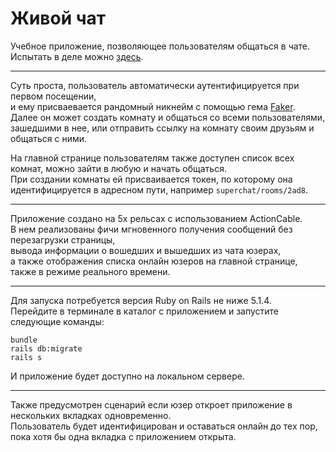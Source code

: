 Живой чат
======

Учебное приложение, позволяющее пользователям общаться в чате.  
Испытать в деле можно [здесь](https://tdwchat.herokuapp.com).
___

Суть проста, пользователь автоматически аутентифицируется при первом посещении,  
и ему присваевается рандомный никнейм с помощью гема [Faker](https://github.com/faker-ruby/faker).  
Далее он может создать комнату и общаться со всеми пользователями, зашедшими в нее, 
или отправить ссылку на комнату своим друзьям и общаться с ними.

На главной странице пользователям также доступен список всех комнат, можно зайти в любую и начать общаться.  
При создании комнаты ей присваивается токен, по которому она идентифицируется в адресном пути, например `superchat/rooms/2ad8`.
___

Приложение создано на 5х рельсах с использованием ActionCable.  
В нем реализованы фичи мгновенного получения сообщений без перезагрузки страницы,  
вывода информации о вошедших и вышедших из чата юзерах,   
а также отображения списка онлайн юзеров на главной странице, также в режиме реального времени.
___

Для запуска потребуется версия Ruby on Rails не ниже 5.1.4.  
Перейдите в терминале в каталог с приложением и запустите следующие команды:

`bundle`  
`rails db:migrate`  
`rails s`  

И приложение будет доступно на локальном сервере.
___

Также предусмотрен сценарий если юзер откроет приложение в нескольких вкладках одновременно.  
Пользователь будет идентифицирован и оставаться онлайн до тех пор, пока хотя бы одна вкладка с приложением открыта.
